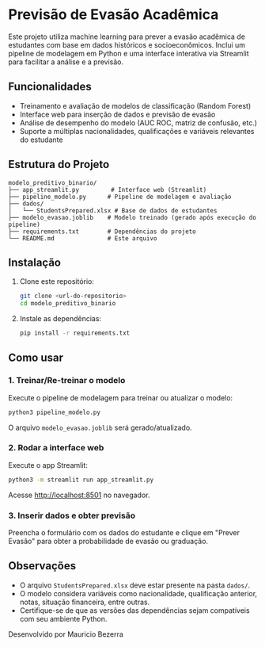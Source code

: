 # Previsão de Evasão Acadêmica

Este projeto utiliza machine learning para prever a evasão acadêmica de estudantes com base em dados históricos e socioeconômicos. Inclui um pipeline de modelagem em Python e uma interface interativa via Streamlit para facilitar a análise e a previsão.

## Funcionalidades
- Treinamento e avaliação de modelos de classificação (Random Forest)
- Interface web para inserção de dados e previsão de evasão
- Análise de desempenho do modelo (AUC ROC, matriz de confusão, etc.)
- Suporte a múltiplas nacionalidades, qualificações e variáveis relevantes do estudante

## Estrutura do Projeto
```
modelo_preditivo_binario/
├── app_streamlit.py         # Interface web (Streamlit)
├── pipeline_modelo.py      # Pipeline de modelagem e avaliação
├── dados/
│   └── StudentsPrepared.xlsx # Base de dados de estudantes
├── modelo_evasao.joblib    # Modelo treinado (gerado após execução do pipeline)
├── requirements.txt        # Dependências do projeto
└── README.md               # Este arquivo
```

## Instalação
1. Clone este repositório:
   ```bash
   git clone <url-do-repositorio>
   cd modelo_preditivo_binario
   ```
2. Instale as dependências:
   ```bash
   pip install -r requirements.txt
   ```

## Como usar
### 1. Treinar/Re-treinar o modelo
Execute o pipeline de modelagem para treinar ou atualizar o modelo:
```bash
python3 pipeline_modelo.py
```
O arquivo `modelo_evasao.joblib` será gerado/atualizado.

### 2. Rodar a interface web
Execute o app Streamlit:
```bash
python3 -m streamlit run app_streamlit.py
```
Acesse [http://localhost:8501](http://localhost:8501) no navegador.

### 3. Inserir dados e obter previsão
Preencha o formulário com os dados do estudante e clique em "Prever Evasão" para obter a probabilidade de evasão ou graduação.

## Observações
- O arquivo `StudentsPrepared.xlsx` deve estar presente na pasta `dados/`.
- O modelo considera variáveis como nacionalidade, qualificação anterior, notas, situação financeira, entre outras.
- Certifique-se de que as versões das dependências sejam compatíveis com seu ambiente Python.

Desenvolvido por Mauricio Bezerra
